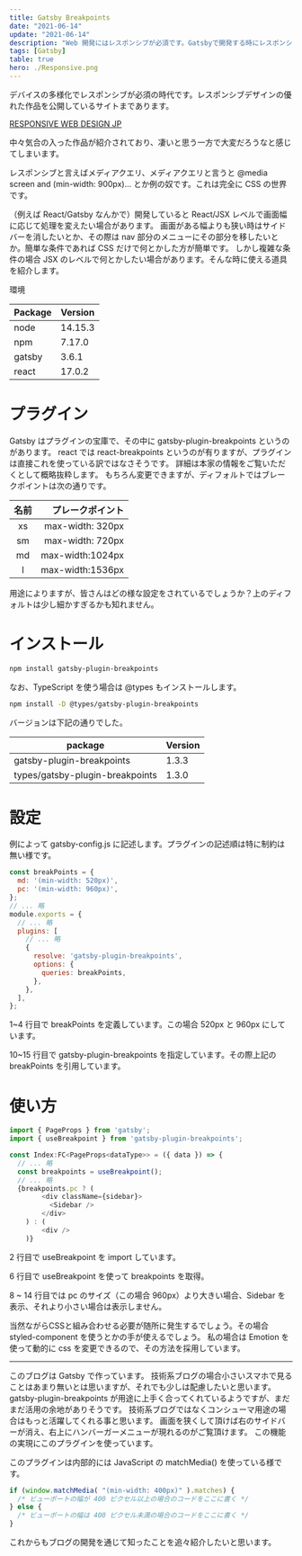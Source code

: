 ```yaml
---
title: Gatsby Breakpoints
date: "2021-06-14"
update: "2021-06-14"
description: "Web 開発にはレスポンシブが必須です。Gatsbyで開発する時にレスポンシブ対応を後押ししてくれる便利なプラグインがありますのでご紹介します。"
tags: [Gatsby]
table: true
hero: ./Responsive.png
---
```

デバイスの多様化でレスポンシブが必須の時代です。レスポンシブデザインの優れた作品を公開しているサイトまであります。

[RESPONSIVE WEB DESIGN JP](https://responsive-jp.com)

中々気合の入った作品が紹介されており、凄いと思う一方で大変だろうなと感じてしまいます。

レスポンシブと言えばメディアクエリ、メディアクエリと言うと @media screen and (min-width: 900px)... とか例の奴です。これは完全に CSS の世界です。

（例えば React/Gatsby なんかで）開発していると React/JSX レベルで画面幅に応じて処理を変えたい場合があります。
画面がある幅よりも狭い時はサイドバーを消したいとか、その際は nav 部分のメニューにその部分を移したいとか。簡単な条件であれば CSS だけで何とかした方が簡単です。
しかし複雑な条件の場合 JSX のレベルで何とかしたい場合があります。そんな時に使える道具を紹介します。

環境

| Package | Version |
|---------|---------|
| node|14.15.3|
| npm|7.17.0|
| gatsby|3.6.1|
| react|17.0.2|

# プラグイン

Gatsby はプラグインの宝庫で、その中に gatsby-plugin-breakpoints というのがあります。
react では react-breakpoints というのが有りますが、プラグインは直接これを使っている訳ではなさそうです。
詳細は本家の情報をご覧いただくとして概略抜粋します。
もちろん変更できますが、ディフォルトではブレークポイントは次の通りです。

| 名前 | プレークポイント |
|:---:| ---:|
|xs | max-width: 320px |
|sm | max-width: 720px |
|md | max-width:1024px |
|l  | max-width:1536px |

用途によりますが、皆さんはどの様な設定をされているでしょうか？上のディフォルトは少し細かすぎるかも知れません。

# インストール

```bash
npm install gatsby-plugin-breakpoints
```

なお、TypeScript を使う場合は @types もインストールします。

```bash
npm install -D @types/gatsby-plugin-breakpoints
```

バージョンは下記の通りでした。

| package | Version |
|---------|---------|
|gatsby-plugin-breakpoints|1.3.3|
|types/gatsby-plugin-breakpoints|1.3.0|

# 設定

例によって gatsby-config.js に記述します。プラグインの記述順は特に制約は無い様です。

```javascript --title=gatsby-config.js --line --number=1-4,10-15
const breakPoints = {
  md: '(min-width: 520px)',
  pc: '(min-width: 960px)',
};
// ... 略
module.exports = {
  // ... 略
  plugins: [
    // ... 略
    {
      resolve: 'gatsby-plugin-breakpoints',
      options: {
        queries: breakPoints,
      },
    },
  ],
};
```

1~4 行目で breakPoints を定義しています。この場合 520px と 960px にしています。

10~15 行目で gatsby-plugin-breakpoints を指定しています。その際上記の breakPoints を引用しています。

# 使い方

```typescript --line --number=2,6,8-14
import { PageProps } from 'gatsby';
import { useBreakpoint } from 'gatsby-plugin-breakpoints';

const Index:FC<PageProps<dataType>> = ({ data }) => {
  // ... 略
  const breakpoints = useBreakpoint();
  // ... 略
  {breakpoints.pc ? (
        <div className={sidebar}>
          <Sidebar />
        </div>
    ) : (
        <div />
    )}
```

2 行目で useBreakpoint を import しています。

6 行目で useBreakpoint を使って breakpoints を取得。

8 ~ 14 行目では pc のサイズ（この場合 960px）より大きい場合、Sidebar を表示、それより小さい場合は表示しません。

当然ながらCSSと組み合わせる必要が随所に発生するでしょう。その場合 styled-component を使うとかの手が使えるでしょう。
私の場合は Emotion を使って動的に css を変更できるので、その方法を採用しています。

-----

このブログは Gatsby で作っています。
技術系ブログの場合小さいスマホで見ることはあまり無いとは思いますが、それでも少しは配慮したいと思います。
gatsby-plugin-breakpoints が用途に上手く合ってくれているようですが、まだまだ活用の余地がありそうです。
技術系ブログではなくコンシューマ用途の場合はもっと活躍してくれる事と思います。
画面を狭くして頂けば右のサイドバーが消え、右上にハンバーガーメニューが現れるのがご覧頂けます。
この機能の実現にこのプラグインを使っています。

このプラグインは内部的には JavaScript の matchMedia() を使っている様です。

```javascript
if (window.matchMedia( "(min-width: 400px)" ).matches) {
  /* ビューポートの幅が 400 ピクセル以上の場合のコードをここに書く */
} else {
  /* ビューポートの幅は 400 ピクセル未満の場合のコードをここに書く */
}
```

これからもブログの開発を通じて知ったことを追々紹介したいと思います。
